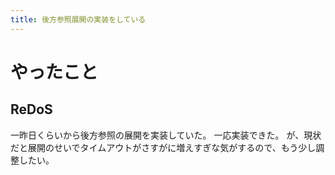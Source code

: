 ```yaml
---
title: 後方参照展開の実装をしている
---
```


# やったこと

## ReDoS

一昨日くらいから後方参照の展開を実装していた。
一応実装できた。
が、現状だと展開のせいでタイムアウトがさすがに増えすぎな気がするので、もう少し調整したい。
